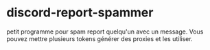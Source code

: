 # discord-report-spammer
petit programme pour spam report quelqu'un avec un message. Vous pouvez mettre plusieurs tokens générer des proxies et les utiliser.
